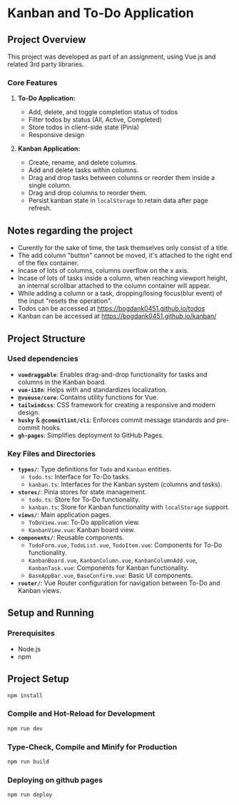 # Kanban and To-Do Application

## Project Overview

This project was developed as part of an assignment, using Vue.js and related 3rd party libraries.

### Core Features
1. **To-Do Application:**
    - Add, delete, and toggle completion status of todos
    - Filter todos by status (All, Active, Completed)
    - Store todos in client-side state (Pinia)
    - Responsive design 

2. **Kanban Application:**
   - Create, rename, and delete columns.
   - Add and delete tasks within columns.
   - Drag and drop tasks between columns or reorder them inside a single column.
   - Drag and drop columns to reorder them.
   - Persist kanban state in `localStorage` to retain data after page refresh.

## Notes regarding the project
- Curently for the sake of time, the task themselves only consist of a title.
- The add column "button" cannot be moved, it's attached to the right end of the flex container.
- Incase of lots of columns, columns overflow on the x axis.
- Incase of lots of tasks inside a column, when reaching viewport height, an internal scrollbar attached to the column container will appear.
- While adding a column or a task, dropping/losing focus(blur event) of the input "resets the operation".
- Todos can be accessed at https://bogdank0451.github.io/todos
- Kanban can be accessed at https://bogdank0451.github.io/kanban/

## Project Structure

### Used dependencies
- **`vuedraggable`**: Enables drag-and-drop functionality for tasks and columns in the Kanban board.
- **`vue-i18n`**: Helps with and standardizes localization.
- **`@vueuse/core`**: Contains utility functions for Vue.
- **`tailwindcss`**: CSS framework for creating a responsive and modern design.
- **`husky`** & **`@commitlint/cli`**: Enforces commit message standards and pre-commit hooks.
- **`gh-pages`**: Simplifies deployment to GitHub Pages.

### Key Files and Directories
- **`types/`**: Type definitions for `Todo` and `Kanban` entities.
  - `todo.ts`: Interface for To-Do tasks.
  - `kanban.ts`: Interfaces for the Kanban system (columns and tasks).
- **`stores/`**: Pinia stores for state management.
  - `todo.ts`: Store for To-Do functionality.
  - `kanban.ts`: Store for Kanban functionality with `localStorage` support.
- **`views/`**: Main application pages.
  - `ToDoView.vue`: To-Do application view.
  - `KanbanView.vue`: Kanban board view.
- **`components/`**: Reusable components.
  - `TodoForm.vue`, `TodoList.vue`, `TodoItem.vue`: Components for To-Do functionality.
  - `KanbanBoard.vue`, `KanbanColumn.vue`, `KanbanColumnAdd.vue`, `KanbanTask.vue`: Components for Kanban functionality.
  - `BaseAppBar.vue`, `BaseConfirm.vue`: Basic UI components.
- **`router/`**: Vue Router configuration for navigation between To-Do and Kanban views.


## Setup and Running

### Prerequisites
- Node.js
- npm 

## Project Setup

```bash
npm install
```

### Compile and Hot-Reload for Development

```bash
npm run dev
```

### Type-Check, Compile and Minify for Production

```bash
npm run build
```

### Deploying on github pages
```bash
npm run deploy
```